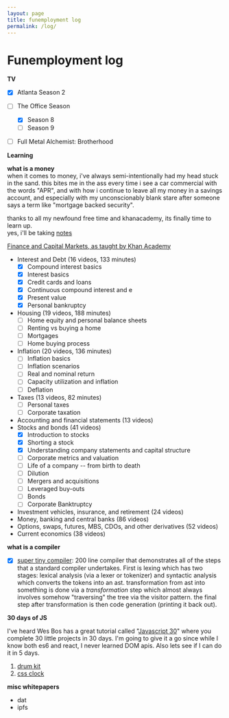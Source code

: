 ```yaml
---
layout: page
title: funemployment log
permalink: /log/
---
```


# Funemployment log

**TV**

- [x] Atlanta Season 2

- [ ] The Office Season

  - [x] Season 8
  - [ ] Season 9

- [ ] Full Metal Alchemist: Brotherhood

  

**Learning**

**what is a money**<br>
when it comes to money, i've always semi-intentionally had my head stuck in the sand.
this bites me in the ass every time i see a car commercial with the words "APR", and with how i continue to leave all my money in a savings account, and especially with my unconscionably blank stare after someone says a term like "mortgage backed security".

thanks to all my newfound free time and khanacademy, its finally time to learn up. <br>
yes, i'll be taking [notes](/finance-notes)

[Finance and Capital Markets, as taught by Khan Academy](https://www.khanacademy.org/economics-finance-domain/core-finance)

- Interest and Debt (16 videos, 133 minutes)
  - [x] Compound interest basics
  - [x] Interest basics
  - [x] Credit cards and loans
  - [x] Continuous compound interest and e
  - [x] Present value
  - [x] Personal bankruptcy
- Housing (19 videos, 188 minutes)
  - [ ] Home equity and personal balance sheets
  - [ ] Renting vs buying a home
  - [ ] Mortgages
  - [ ] Home buying process
- Inflation (20 videos, 136 minutes)
  - [ ] Inflation basics
  - [ ] Inflation scenarios
  - [ ] Real and nominal return
  - [ ] Capacity utilization and inflation
  - [ ] Deflation
- Taxes (13 videos, 82 minutes)
  - [ ] Personal taxes
  - [ ] Corporate taxation
- Accounting and financial statements (13 videos)
- Stocks and bonds (41 videos)
  - [x] Introduction to stocks
  - [x] Shorting a stock
  - [x] Understanding company statements and capital structure
  - [ ] Corporate metrics and valuation
  - [ ] Life of a company -- from birth to death
  - [ ] Dilution
  - [ ] Mergers and acquisitions
  - [ ] Leveraged buy-outs
  - [ ] Bonds
  - [ ] Corporate Banktruptcy
- Investment vehicles, insurance, and retirement (24 videos)
- Money, banking and central banks (86 videos)
- Options, swaps, futures, MBS, CDOs, and other derivatives (52 videos)
- Current economics (38 videos)


**what is a compiler**
- [x] [super tiny compiler](https://github.com/jamiebuilds/the-super-tiny-compiler): 200 line compiler that demonstrates all of the steps that a standard compiler undertakes. First is lexing which has two stages: lexical analysis (via a lexer or tokenizer) and syntactic analysis which converts the tokens into an ast. transformation from ast into something is done via a _transformation_ step which almost always involves somehow "traversing" the tree via the visitor pattern.  the final step after transformation is then code generation (printing it back out).

**30 days of JS**

I've heard Wes Bos has a great tutorial called "[Javascript 30](https://javascript30.com/)" where you complete 30 little projects in 30 days.  I'm going to give it a go since while I know both es6 and react, I never learned DOM apis. Also lets see if I can do it in 5 days.

1. [drum kit](/js30/1)
1. [css clock](/js30/2)

**misc whitepapers**

- dat
- ipfs